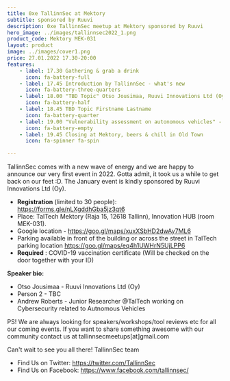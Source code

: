 ```yaml
---
title: 0xe TallinnSec at Mektory
subtitle: sponsored by Ruuvi
description: 0xe TallinnSec meetup at Mektory sponsored by Ruuvi
hero_image: ../images/tallinnsec2022_1.png
product_code: Mektory MEK-031
layout: product
image: ../images/cover1.png
price: 27.01.2022 17.30-20:00
features:
    - label: 17.30 Gathering & grab a drink
      icon: fa-battery-full
    - label: 17.45 Introduction by TallinnSec - what's new
      icon: fa-battery-three-quarters
    - label: 18.00 "TBD Topic" Otso Jousimaa, Ruuvi Innovations Ltd (Oy)
      icon: fa-battery-half
    - label: 18.45 TBD Topic Firstname Lastname
      icon: fa-battery-quarter
    - label: 19.00 "Vulnerability assessment on autonomous vehicles" - Andrew Roberts (TalTech) 
      icon: fa-battery-empty
    - label: 19.45 Closing at Mektory, beers & chill in Old Town
      icon: fa-spinner fa-spin
    
---
```


TallinnSec comes with a new wave of energy and we are happy to announce our very first event in 2022. Gotta admit, it took us a while to get back on our feet :D. The January event is kindly sponsored by Ruuvi Innovations Ltd (Oy). 

* **Registration** (limited to 30 people): <https://forms.gle/nLXgddhGba5jz3qt6>
* Place: TalTech Mektory (Raja 15, 12618 Tallinn), Innovation HUB (room MEK-031).
* Google location - <https://goo.gl/maps/xuxXSbHD2dwAy7ML6>
* Parking available in front of the building or across the street in TalTech parking location <https://goo.gl/maps/eq4h1UWHrN5UjLPP6>
* **Required** : COVID-19 vaccination certificate (Will be checked on the door together with your ID)


**Speaker bio:**

- Otso Jousimaa - Ruuvi Innovations Ltd (Oy)
- Person 2 - TBC
- Andrew Roberts - Junior Researcher @TalTech working on Cybersecurity related to Autnomous Vehicles 

PS! We are always looking for speakers/workshops/tool reviews etc for all our coming events. If you want to share something awesome with our community contact us at tallinnsecmeetups[at]gmail.com
 
Can't wait to see you all there!
TallinnSec team

* Find Us on Twitter: <https://twitter.com/TallinnSec>
* Find Us on Facebook: <https://www.facebook.com/tallinnsec/>

